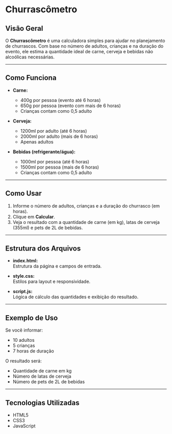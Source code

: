 # Churrascômetro

## Visão Geral

O **Churrascômetro** é uma calculadora simples para ajudar no planejamento de churrascos. Com base no número de adultos, crianças e na duração do evento, ele estima a quantidade ideal de carne, cerveja e bebidas não alcoólicas necessárias.

---

## Como Funciona

- **Carne:**

  - 400g por pessoa (evento até 6 horas)
  - 650g por pessoa (evento com mais de 6 horas)
  - Crianças contam como 0,5 adulto

- **Cerveja:**

  - 1200ml por adulto (até 6 horas)
  - 2000ml por adulto (mais de 6 horas)
  - Apenas adultos

- **Bebidas (refrigerante/água):**
  - 1000ml por pessoa (até 6 horas)
  - 1500ml por pessoa (mais de 6 horas)
  - Crianças contam como 0,5 adulto

---

## Como Usar

1. Informe o número de adultos, crianças e a duração do churrasco (em horas).
2. Clique em **Calcular**.
3. Veja o resultado com a quantidade de carne (em kg), latas de cerveja (355ml) e pets de 2L de bebidas.

---

## Estrutura dos Arquivos

- **index.html:**  
  Estrutura da página e campos de entrada.

- **style.css:**  
  Estilos para layout e responsividade.

- **script.js:**  
  Lógica de cálculo das quantidades e exibição do resultado.

---

## Exemplo de Uso

Se você informar:

- 10 adultos
- 5 crianças
- 7 horas de duração

O resultado será:

- Quantidade de carne em kg
- Número de latas de cerveja
- Número de pets de 2L de bebidas

---

## Tecnologias Utilizadas

- HTML5
- CSS3
- JavaScript
